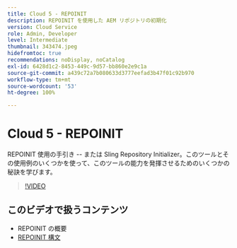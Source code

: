 ```yaml
---
title: Cloud 5 - REPOINIT
description: REPOINIT を使用した AEM リポジトリの初期化
version: Cloud Service
role: Admin, Developer
level: Intermediate
thumbnail: 343474.jpeg
hidefromtoc: true
recommendations: noDisplay, noCatalog
exl-id: 6428d1c2-8453-449c-9d57-bb860e2e9c1a
source-git-commit: a439c72a7b080633d3777eefad3b47f01c92b970
workflow-type: tm+mt
source-wordcount: '53'
ht-degree: 100%

---
```


# Cloud 5 - REPOINIT

REPOINIT 使用の手引き -- または Sling Repository Initializer。このツールとその使用例のいくつかを使って、このツールの能力を発揮させるためのいくつかの秘訣を学びます。

>[!VIDEO](https://video.tv.adobe.com/v/343474?quality=12&learn=on)

## このビデオで扱うコンテンツ

+ REPOINIT の概要
+ [REPOINIT 構文](https://sling.apache.org/documentation/bundles/repository-initialization.html#appendix-a-repoinit-syntax-parser-test-scenarios-1)
